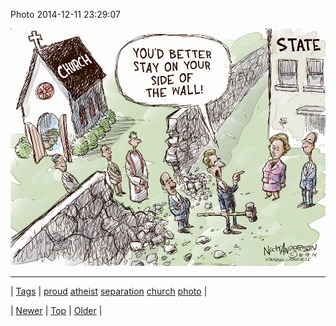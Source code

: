 <!--
title: Photo 2014-12-11 23
date: 2020-06-28T15:27:00.055Z
tags: proud, atheist, separation, church, photo
-->


Photo 2014-12-11 23:29:07

![](104960631959-0.jpg)

<!--BOTTOM-POST-NAVIGATION-->
---

| [Tags](tags.md) | [proud](tag-proud.md) [atheist](tag-atheist.md) [separation](tag-separation.md) [church](tag-church.md) [photo](tag-photo.md) |

| [Newer](104834693744.md) | [Top](index.md) | [Older](105009490774.md) |